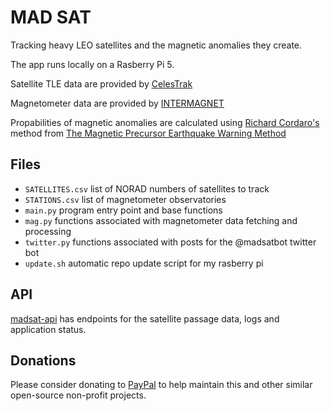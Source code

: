 # MAD SAT
Tracking heavy LEO satellites and the magnetic anomalies they create.

The app runs locally on a Rasberry Pi 5.

Satellite TLE data are provided by [CelesTrak](https://celestrak.org/)

Magnetometer data are provided by [INTERMAGNET](https://intermagnet.org/)

Propabilities of magnetic anomalies are calculated using [Richard Cordaro's](https://x.com/rrichcord) method from [The Magnetic Precursor Earthquake Warning Method](https://drive.google.com/file/d/15R22vXYmGZV35gZN_0MiSoCf_ZIBH8zW/view)

## Files
- `SATELLITES.csv` list of NORAD numbers of satellites to track
- `STATIONS.csv` list of magnetometer observatories
- `main.py` program entry point and base functions
- `mag.py` functions associated with magnetometer data fetching and processing
- `twitter.py` functions associated with posts for the @madsatbot twitter bot
- `update.sh` automatic repo update script for my rasberry pi

## API
[madsat-api](https://github.com/dk-raw/madsat-api) has endpoints for the satellite passage data, logs and application status.

## Donations
Please consider donating to [PayPal](https://paypal.me/ddkatsios) to help maintain this and other similar open-source non-profit projects.